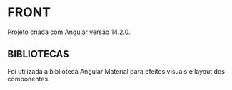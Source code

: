 # FRONT

Projeto criada com Angular versão 14.2.0.

## BIBLIOTECAS

Foi utilizada a biblioteca Angular Material para efeitos visuais e layout dos componentes.
